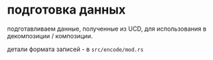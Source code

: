 # подготовка данных

подготавливаем данные, полученные из UCD, для использования в декомпозиции / композиции.

детали формата записей - в `src/encode/mod.rs`
